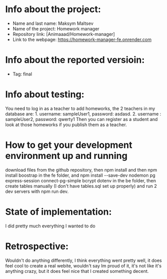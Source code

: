 # Info about the project:
- Name and last name: Maksym Maltsev
- Name of the project: Homework manager
- Repository link: [Animaaad/Homework-manager]
- Link to the webpage: https://homework-manager-fe.onrender.com

# Info about the reported versioin:
- Tag: final

# Info about testing:
You need to log in as a teacher to add homeworks, the 2 teachers in my database are: 1. username: sampleUser1, password: asdasd. 2. username : sampleUser2, password: qwerty1
Then you can register as a student and look at those homeworks if you publish them as a teacher.


# How to get your development environment up and running 
download files from the github repository, then npm install and then npm install boostrap in the fe folder, and npm install --save-dev nodemon pg express-session connect-pg-simple bcrypt dotenv in the be folder, then create tables manually (I don't have tables.sql set up properly) and run 2 dev servers with npm run dev.

# State of implementation:
I did pretty much everything I wanted to do

# Retrospective:
Wouldn't do anything differently, I think everything went pretty well, it does feel cool to create a real webite, wouldn't say Im proud of it, it's not like it's anything crazy, but it does feel nice that I created something decent.



